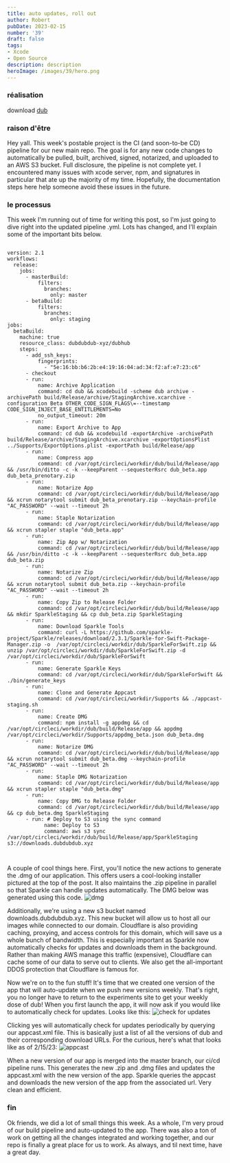```yaml
---
title: auto updates, roll out
author: Robert
pubDate: 2023-02-15
number: '39'
draft: false
tags:
- Xcode
- Open Source
description: description
heroImage: /images/39/hero.png
---
```

### réalisation
download [dub](https://downloads.dubdubdub.xyz/dub.dmg)

### raison d'être
Hey yall. This week's postable project is the CI (and soon-to-be CD) pipeline for our new main repo. The goal is for any new code changes to automatically be pulled, built, archived, signed, notarized, and uploaded to an AWS S3 bucket. Full disclosure, the pipeline is not complete yet. I encountered many issues with xcode server, npm, and signatures in particular that ate up the majority of my time. Hopefully, the documentation steps here help someone avoid these issues in the future.

### le processus
This week I'm running out of time for writing this post, so I'm just going to dive right into the updated pipeline .yml. Lots has changed, and I'll explain some of the important bits below.


```

version: 2.1
workflows:
  release:
    jobs:
      - masterBuild:
          filters:
            branches:
              only: master
      - betaBuild:
          filters:
            branches:
              only: staging
jobs:
  betaBuild:
    machine: true
    resource_class: dubdubdub-xyz/dubhub
    steps:
      - add_ssh_keys:
          fingerprints:
            - "5e:16:bb:b6:2b:e4:19:16:04:ad:34:f2:af:e7:23:c6"
      - checkout
      - run:
          name: Archive Application
          command: cd dub && xcodebuild -scheme dub archive -archivePath build/Release/archive/StagingArchive.xcarchive -configuration Beta OTHER_CODE_SIGN_FLAGS\=--timestamp CODE_SIGN_INJECT_BASE_ENTITLEMENTS=No
          no_output_timeout: 20m
      - run:
          name: Export Archive to App
          command: cd dub && xcodebuild -exportArchive -archivePath build/Release/archive/StagingArchive.xcarchive -exportOptionsPlist ../Supports/ExportOptions.plist -exportPath build/Release/app
      - run:
          name: Compress app
          command: cd /var/opt/circleci/workdir/dub/build/Release/app && /usr/bin/ditto -c -k --keepParent --sequesterRsrc dub_beta.app dub_beta_prenotary.zip
      - run:
          name: Notarize App
          command: cd /var/opt/circleci/workdir/dub/build/Release/app && xcrun notarytool submit dub_beta_prenotary.zip --keychain-profile "AC_PASSWORD" --wait --timeout 2h
      - run:
          name: Staple Notarization
          command: cd /var/opt/circleci/workdir/dub/build/Release/app && xcrun stapler staple "dub_beta.app"
      - run:
          name: Zip App w/ Notarization
          command: cd /var/opt/circleci/workdir/dub/build/Release/app && /usr/bin/ditto -c -k --keepParent --sequesterRsrc dub_beta.app dub_beta.zip
      - run:
          name: Notarize Zip
          command: cd /var/opt/circleci/workdir/dub/build/Release/app && xcrun notarytool submit dub_beta.zip --keychain-profile "AC_PASSWORD" --wait --timeout 2h
      - run:
          name: Copy Zip to Release Folder
          command: cd /var/opt/circleci/workdir/dub/build/Release/app && mkdir SparkleStaging && cp dub_beta.zip SparkleStaging
      - run:
          name: Download Sparkle Tools
          command: curl -L https://github.com/sparkle-project/Sparkle/releases/download/2.3.1/Sparkle-for-Swift-Package-Manager.zip -o  /var/opt/circleci/workdir/dub/SparkleForSwift.zip && unzip /var/opt/circleci/workdir/dub/SparkleForSwift.zip -d /var/opt/circleci/workdir/dub/SparkleForSwift
      - run:
          name: Generate Sparkle Keys
          command: cd /var/opt/circleci/workdir/dub/SparkleForSwift && ./bin/generate_keys
      - run:
          name: Clone and Generate Appcast
          command: cd /var/opt/circleci/workdir/Supports && ./appcast-staging.sh
      - run:
          name: Create DMG
          command: npm install -g appdmg && cd /var/opt/circleci/workdir/dub/build/Release/app && appdmg /var/opt/circleci/workdir/Supports/appdmg_beta.json dub_beta.dmg
      - run:
          name: Notarize DMG
          command: cd /var/opt/circleci/workdir/dub/build/Release/app && xcrun notarytool submit dub_beta.dmg --keychain-profile "AC_PASSWORD" --wait --timeout 2h
      - run:
          name: Staple DMG Notarization
          command: cd /var/opt/circleci/workdir/dub/build/Release/app && xcrun stapler staple "dub_beta.dmg"
      - run:
          name: Copy DMG to Release Folder
          command: cd /var/opt/circleci/workdir/dub/build/Release/app && cp dub_beta.dmg SparkleStaging
      - run: # Deploy to S3 using the sync command
            name: Deploy to S3
            command: aws s3 sync /var/opt/circleci/workdir/dub/build/Release/app/SparkleStaging s3://downloads.dubdubdub.xyz
            
            

```

A couple of cool things here. First, you'll notice the new actions to generate the .dmg of our application. This offers users a cool-looking installer pictured at the top of the post. It also maintains the .zip pipeline in parallel so that Sparkle can handle updates automatically. The DMG below was generated using this code.
![dmg](https://i.imgur.com/nttqDPJ.jpeg)

Additionally, we're using a new s3 bucket named downloads.dubdubdub.xyz. This new bucket will allow us to host all our images while connected to our domain. Cloudflare is also providing caching, proxying, and access controls for this domain, which will save us a whole bunch of bandwidth. This is especially important as Sparkle now automatically checks for updates and downloads them in the background. Rather than making AWS manage this traffic (expensive), Cloudflare can cache some of our data to serve out to clients. We also get the all-important DDOS protection that Cloudflare is famous for. 

Now we're on to the fun stuff! It's time that we created one version of the app that will auto-update when we push new versions weekly. That's right, you no longer have to return to the experiments site to get your weekly dose of dub! When you first launch the app, it will now ask if you would like to automatically check for updates. Looks like this:
![check for updates](https://i.imgur.com/rZAWfTI.png)

Clicking yes will automatically check for updates periodically by querying our appcast.xml file. This is basically just a list of all the versions of dub and their corresponding download URLs. For the curious, here's what that looks like as of 2/15/23:
![appcast](https://i.imgur.com/bPCAgL2.jpeg)

When a new version of our app is merged into the master branch, our ci/cd pipeline runs. This generates the new .zip and .dmg files and updates the appcast.xml with the new version of the app. Sparkle queries the appcast and downloads the new version of the app from the associated url. Very clean and efficient.

### fin
Ok friends, we did a lot of small things this week. As a whole, I'm very proud of our build pipeline and auto-updated to the app. There was also a ton of work on getting all the changes integrated and working together, and our repo is finally a great place for us to work. As always, and til next time, have a great day.
